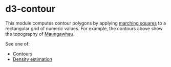 <script setup>

import * as Plot from "@observablehq/plot";
import * as d3 from "d3";
import {ref, shallowRef, onMounted} from "vue";
import PlotRender from "./components/PlotRender.js";

const volcano = shallowRef({values: [], width: 0, height: 0});

onMounted(() => {
  d3.json("./data/volcano.json").then((data) => (volcano.value = data));
});

</script>

# d3-contour

<PlotRender defer :options='{
  axis: null,
  aspectRatio: 1,
  marks: [
    Plot.contour(volcano.values, {
      width: volcano.width,
      height: volcano.height,
      fill: Plot.identity,
      interval: 5
    }),
    Plot.contour(volcano.values, {
      width: volcano.width,
      height: volcano.height,
      value: Plot.identity,
      stroke: "black",
      interval: 5
    })
  ]
}' />

This module computes contour polygons by applying [marching squares](https://en.wikipedia.org/wiki/Marching_squares) to a rectangular grid of numeric values. For example, the contours above show the topography of [Maungawhau](https://en.wikipedia.org/wiki/Maungawhau_/_Mount_Eden).

See one of:

- [Contours](./d3-contour/contour.md)
- [Density estimation](./d3-contour/density.md)
